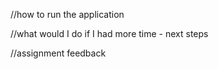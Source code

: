 //how to run the application


//what would I do if I had more time - next steps


//assignment feedback


